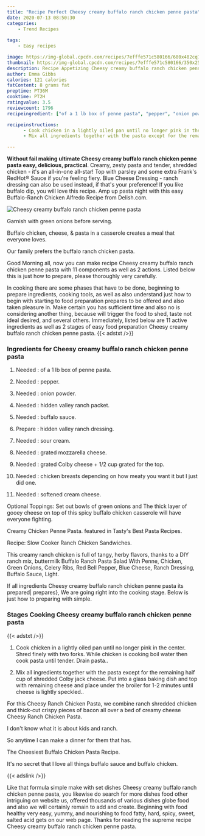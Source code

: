 ```yaml
---
title: "Recipe Perfect Cheesy creamy buffalo ranch chicken penne pasta"
date: 2020-07-13 08:50:30
categories:
    - Trend Recipes
    
tags:
    - Easy recipes

image: https://img-global.cpcdn.com/recipes/7efffe571c580166/680x482cq70/cheesy-creamy-buffalo-ranch-chicken-penne-pasta-recipe-main-photo.jpg
thumbnail: https://img-global.cpcdn.com/recipes/7efffe571c580166/350x250cq70/cheesy-creamy-buffalo-ranch-chicken-penne-pasta-recipe-main-photo.jpg
description: Recipe Appetizing Cheesy creamy buffalo ranch chicken penne pasta with 11 ingredients and 2 stages of easy cooking.
author: Emma Gibbs
calories: 121 calories
fatContent: 8 grams fat
preptime: PT36M
cooktime: PT2H
ratingvalue: 3.5
reviewcount: 1796
recipeingredient: ["of a 1 lb box of penne pasta", "pepper", "onion powder", "hidden valley ranch packet", "buffalo sauce", "hidden valley ranch dressing", "sour cream", "grated mozzarella cheese", "grated Colby cheese  12 cup grated for the top", "chicken breasts depending on how meaty you want it but I just did one", "softened cream cheese"]

recipeinstructions: 
      - Cook chicken in a lightly oiled pan until no longer pink in the center Shred finely with two forks While chicken is cooking boil water then cook pasta until tender Drain pasta 
      - Mix all ingredients together with the pasta except for the remaining half cup of shredded Colby jack cheese Put into a glass baking dish and top with remaining cheese and place under the broiler for 12 minutes until cheese is lightly speckled

---
```




**Without fail making ultimate Cheesy creamy buffalo ranch chicken penne pasta easy, delicious, practical**. Creamy, zesty pasta and tender, shredded chicken - it&#39;s an all-in-one all-star! Top with parsley and some extra Frank&#39;s RedHot® Sauce if you&#39;re feeling fiery. Blue Cheese Dressing - ranch dressing can also be used instead, if that&#39;s your preference! If you like buffalo dip, you will love this recipe. Amp up pasta night with this easy Buffalo-Ranch Chicken Alfredo Recipe from Delish.com.


![Cheesy creamy buffalo ranch chicken penne pasta](https://img-global.cpcdn.com/recipes/7efffe571c580166/680x482cq70/cheesy-creamy-buffalo-ranch-chicken-penne-pasta-recipe-main-photo.jpg "Cheesy creamy buffalo ranch chicken penne pasta")



Garnish with green onions before serving.

Buffalo chicken, cheese, &amp; pasta in a casserole creates a meal that everyone loves.

Our family prefers the buffalo ranch chicken pasta.


Good Morning all, now you can make recipe Cheesy creamy buffalo ranch chicken penne pasta with 11 components as well as 2 actions. Listed below this is just how to prepare, please thoroughly very carefully.

In cooking there are some phases that have to be done, beginning to prepare ingredients, cooking tools, as well as also understand just how to begin with starting to food preparation prepares to be offered and also taken pleasure in. Make certain you has sufficient time and also no is considering another thing, because will trigger the food to shed, taste not ideal desired, and several others. Immediately, listed below are 11 active ingredients as well as 2 stages of easy food preparation Cheesy creamy buffalo ranch chicken penne pasta.
{{< adstxt />}}

### Ingredients for Cheesy creamy buffalo ranch chicken penne pasta


1. Needed  : of a 1 lb box of penne pasta.

1. Needed  : pepper.

1. Needed  : onion powder.

1. Needed  : hidden valley ranch packet.

1. Needed  : buffalo sauce.

1. Prepare  : hidden valley ranch dressing.

1. Needed  : sour cream.

1. Needed  : grated mozzarella cheese.

1. Needed  : grated Colby cheese + 1/2 cup grated for the top.

1. Needed  : chicken breasts depending on how meaty you want it but I just did one.

1. Needed  : softened cream cheese.


Optional Toppings: Set out bowls of green onions and The thick layer of gooey cheese on top of this spicy buffalo chicken casserole will have everyone fighting.

Creamy Chicken Penne Pasta. featured in Tasty&#39;s Best Pasta Recipes.

Recipe: Slow Cooker Ranch Chicken Sandwiches.

This creamy ranch chicken is full of tangy, herby flavors, thanks to a DIY ranch mix, buttermilk Buffalo Ranch Pasta Salad With Penne, Chicken, Green Onions, Celery Ribs, Red Bell Pepper, Blue Cheese, Ranch Dressing, Buffalo Sauce, Light.


If all ingredients Cheesy creamy buffalo ranch chicken penne pasta its prepared| prepares}, We are going right into the cooking stage. Below is just how to preparing with simple.

### Stages Cooking Cheesy creamy buffalo ranch chicken penne pasta

{{< adstxt />}}


1. Cook chicken in a lightly oiled pan until no longer pink in the center. Shred finely with two forks. While chicken is cooking boil water then cook pasta until tender. Drain pasta..



1. Mix all ingredients together with the pasta except for the remaining half cup of shredded Colby jack cheese. Put into a glass baking dish and top with remaining cheese and place under the broiler for 1-2 minutes until cheese is lightly speckled..




For this Cheesy Ranch Chicken Pasta, we combine ranch shredded chicken and thick-cut crispy pieces of bacon all over a bed of creamy cheese Cheesy Ranch Chicken Pasta.

I don&#39;t know what it is about kids and ranch.

So anytime I can make a dinner for them that has.

The Cheesiest Buffalo Chicken Pasta Recipe.

It&#39;s no secret that I love all things buffalo sauce and buffalo chicken.


{{< adslink />}}

Like that formula simple make with set dishes Cheesy creamy buffalo ranch chicken penne pasta, you likewise do search for more dishes food other intriguing on website us, offered thousands of various dishes globe food and also we will certainly remain to add and create. Beginning with food healthy very easy, yummy, and nourishing to food fatty, hard, spicy, sweet, salted acid gets on our web page. Thanks for reading the supreme recipe Cheesy creamy buffalo ranch chicken penne pasta.
